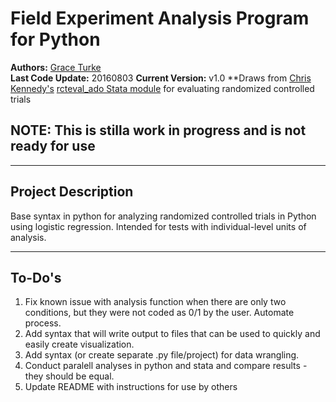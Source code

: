 # Field Experiment Analysis Program for Python
**Authors:** <a href=mailto:gturkeaflcio.org>Grace Turke</a>  
**Last Code Update:** 20160803
**Current Version:** v1.0
**Draws from [Chris Kennedy's](https://github.com/ck37) [rcteval\_ado Stata module](https://github.com/ck37/rcteval_ado) for evaluating randomized controlled trials 


## NOTE: This is stilla work in progress and is not ready for use

---
## Project Description  
Base syntax in python for analyzing randomized controlled trials in Python using logistic regression. Intended for tests with individual-level units of analysis.

---
## To-Do's
1. Fix known issue with analysis function when there are only two conditions, but they were not coded as 0/1 by the user. Automate process.
2. Add syntax that will write output to files that can be used to quickly and easily create visualization.
3. Add syntax (or create separate .py file/project) for data wrangling.
4. Conduct paralell analyses in python and stata and compare results - they should be equal.
5. Update README with instructions for use by others
